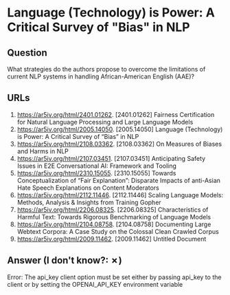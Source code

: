 # Language (Technology) is Power: A Critical Survey of "Bias" in NLP

## Question

What strategies do the authors propose to overcome the limitations of current NLP systems in handling African-American English (AAE)?

## URLs

1. https://ar5iv.org/html/2401.01262. [2401.01262] Fairness Certification for Natural Language Processing and Large Language Models
2. https://ar5iv.org/html/2005.14050. [2005.14050] Language (Technology) is Power: A Critical Survey of “Bias” in NLP
3. https://ar5iv.org/html/2108.03362. [2108.03362] On Measures of Biases and Harms in NLP
4. https://ar5iv.org/html/2107.03451. [2107.03451] Anticipating Safety Issues in E2E Conversational AI: Framework and Tooling
5. https://ar5iv.org/html/2310.15055. [2310.15055] Towards Conceptualization of “Fair Explanation”: Disparate Impacts of anti-Asian Hate Speech Explanations on Content Moderators
6. https://ar5iv.org/html/2112.11446. [2112.11446] Scaling Language Models: Methods, Analysis & Insights from Training Gopher
7. https://ar5iv.org/html/2206.08325. [2206.08325] Characteristics of Harmful Text: Towards Rigorous Benchmarking of Language Models
8. https://ar5iv.org/html/2104.08758. [2104.08758] Documenting Large Webtext Corpora: A Case Study on the Colossal Clean Crawled Corpus
9. https://ar5iv.org/html/2009.11462. [2009.11462] Untitled Document

## Answer (I don't know?: ✗)

Error: The api_key client option must be set either by passing api_key to the client or by setting the OPENAI_API_KEY environment variable